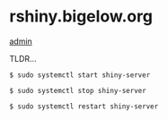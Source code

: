 # rshiny.bigelow.org

[admin](https://docs.rstudio.com/shiny-server/)

TLDR...

```
$ sudo systemctl start shiny-server

$ sudo systemctl stop shiny-server

$ sudo systemctl restart shiny-server
```
